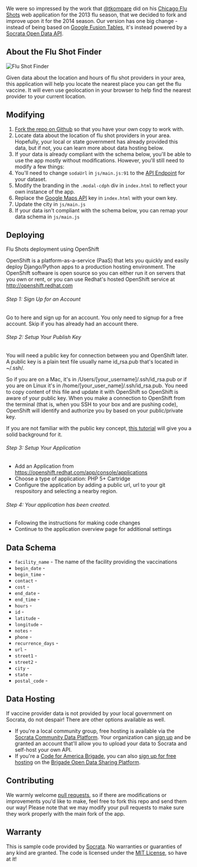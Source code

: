 We were so impressed by the work that [@tkompare](https://github.com/tkompare) did on his [Chicago Flu Shots](https://github.com/tkompare/flushots2013) web application for the 2013 flu season, that we decided to fork and improve upon it for the 2014 season. Our version has one big change - instead of being based on [Google Fusion Tables](https://tables.google.com/), it's instead powered by a [Socrata Open Data API](http://dev.socrata.com).

## About the Flu Shot Finder

![Flu Shot Finder](screenshot.png)

Given data about the location and hours of flu shot providers in your area, this application will help you locate the nearest place you can get the flu vaccine. It will even use geolocation in your browser to help find the nearest provider to your current location.

## Modifying 

1. [Fork the repo on Github](https://github.com/socrata/flushots/fork) so that you have your own copy to work with.
2. Locate data about the location of flu shot providers in your area. Hopefully, your local or state government has already provided this data, but if not, you can learn more about data hosting below.
3. If your data is already compliant with the schema below, you'll be able to use the app mostly without modifications. However, you'll still need to modify a few things:
  1. You'll need to change `sodaUrl` in `js/main.js:91` to the [API Endpoint](http://dev.socrata.com/docs/endpoints.html) for your dataset.
  2. Modify the branding in the `.modal-cdph` div in `index.html` to reflect your own instance of the app.
  3. Replace the [Google Maps API](https://developers.google.com/maps/) key in `index.html` with your own key.
  4. Update the city in `js/main.js`
4. If your data isn't compliant with the schema below, you can remap your data schema in `js/main.js`

## Deploying

Flu Shots deployment using OpenShift

OpenShift is a platform-as-a-service (PaaS) that lets you quickly and easily deploy Django/Python apps to a production hosting environment. The OpenShift software is open source so you can either run it on servers that you own or rent, or you can use Redhat's hosted OpenShift service at http://openshift.redhat.com

######  Step 1: Sign Up for an Account

Go to here and sign up for an account. You only need to signup for a free account. Skip if you has already had an account there.

###### Step 2: Setup Your Publish Key

You will need a public key for connection between you and  OpenShift later. A public key is  a plain text file usually name id_rsa.pub that's located in ~/.ssh/. 

So if you are on a Mac, it's in /Users/[your_username]/.ssh/id_rsa.pub or if you are on Linux it's in /home/[your_user_name]/.ssh/id_rsa.pub. You need to copy content of this file and update it with OpenShift so OpenShift is aware of your public key. When you make a connection to OpenShift from the terminal (that is, when you SSH to your box and are pushing code), OpenShift will identify and authorize you by based on your public/private key.

If you are not familiar with the public key concept, [this tutorial](http://code.tutsplus.com/tutorials/ssh-what-and-how--net-25138) will give you a solid background for it.

###### Step 3: Setup Your Application

- Add an Application from https://openshift.redhat.com/app/console/applications
- Choose a type of application: PHP 5+ Cartridge
- Configure the application by adding a public url, url to your git respository and selecting a nearby region.

###### Step 4: Your application has been created.

- Following the instructions for making code changes
- Continue to the application overview page for additional settings

## Data Schema

- `facility_name` - The name of the facility providing the vaccinations
- `begin_date` -
- `begin_time` -
- `contact` -
- `cost` -
- `end_date` -
- `end_time` -
- `hours` -
- `id` -
- `latitude` -
- `longitude` -
- `notes` -
- `phone` -
- `recurrence_days` -
- `url` -
- `street1` -
- `street2` -
- `city` -
- `state` -
- `postal_code` -

## Data Hosting

If vaccine provider data is not provided by your local government on Socrata, do not despair! There are other options available as well.

- If you're a local community group, free hosting is available via the [Socrata Community Data Platform](https://communities.socrata.com/). Your organization can [sign up](http://hackathon-in-a-box.org/open-data-apis/community-groups.html) and be granted an account that'll allow you to upload your data to Socrata and self-host your own API.
- If you're a [Code for America Brigade](http://www.codeforamerica.org/brigade/), you can also [sign up for free hosting](https://brigades.opendatanetwork.com/learn-more) on the [Brigade Open Data Sharing Platform](https://brigades.opendatanetwork.com/).

## Contributing

We warmly welcome [pull requests](https://help.github.com/articles/using-pull-requests/), so if there are modifications or improvements you'd like to make, feel free to fork this repo and send them our way! Please note that we may modify your pull requests to make sure they work properly with the main fork of the app.

## Warranty

This is sample code provided by [Socrata](http://www.socrata.com). No warranties or guaranties of any kind are granted. The code is licensed under the [MIT License](LICENSE.TXT), so have at it!
